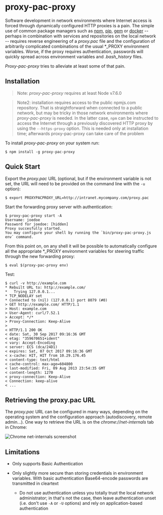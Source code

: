 # proxy-pac-proxy

Software development in network environments where Internet access is
forced through dynamically configured HTTP proxies is a pain. The
simple use of common package managers such as
[npm](https://www.npmjs.com/),
[pip](https://pypi.python.org/pypi/pip), [gem](https://rubygems.org/)
or [docker](https://www.docker.com/) -- perhaps in combination with
services and repositories on the local network -- requires reverse
engineering of a *proxy.pac* file and the configuration of arbitrarily
complicated combinations of the usual *_PROXY environment
variables. Worse, if the proxy requires authentication, passwords will
quickly spread across environment variables and *.bash_history* files.

*Proxy-pac-proxy* tries to alleviate at least some of that pain.


## Installation

> Note: *proxy-pac-proxy* requires at least Node v7.6.0

> Note2: installation requires access to the public npmjs.com
> repository. That is straightforward when connected to a public
> network, but may be tricky in those network environments where
> *proxy-pac-proxy* is needed. In the latter case, `npm` can be
> instructed to access the Internet through a previously discovered
> HTTP proxy by using the `--https-proxy` option. This is needed only
> at installation time; afterwards proxy-pac-proxy can take care of
> the problem

To install *proxy-pac-proxy* on your system run:

```
$ npm install -g proxy-pac-proxy
```


## Quick Start

Export the *proxy.pac* URL (optional, but if the environment variable
is not set, the URL will need to be provided on the command line with
the `-u` option):

```
$ export PROXYPACPROXY_URL=http://intranet.mycompany.com/proxy.pac
```

Start the forwarding proxy server with authentication:

```
$ proxy-pac-proxy start -A
Username: joedoe
Password for joedoe: [hidden]
Proxy succesfully started.
You may configure your shell by running the `bin/proxy-pac-proxy.js env` command.
```

From this point on, on any shell it will be possible to automatically
configure all the appropriate *_PROXY environment variables for
steering traffic through the new forwarding proxy:

```
$ eval $(proxy-pac-proxy env)
```

Test:

```
$ curl -v http://example.com
* Rebuilt URL to: http://example.com/
*   Trying 127.0.0.1...
* TCP_NODELAY set
* Connected to (nil) (127.0.0.1) port 8079 (#0)
> GET http://example.com/ HTTP/1.1
> Host: example.com
> User-Agent: curl/7.52.1
> Accept: */*
> Proxy-Connection: Keep-Alive
> 
< HTTP/1.1 200 OK
< date: Sat, 30 Sep 2017 09:16:36 GMT
< etag: "359670651+ident"
< vary: Accept-Encoding
< server: ECS (dca/24D1)
< expires: Sat, 07 Oct 2017 09:16:36 GMT
< x-cache: HIT, HIT from 10.29.176.45
< content-type: text/html
< cache-control: max-age=604800
< last-modified: Fri, 09 Aug 2013 23:54:35 GMT
< content-length: 1270
< proxy-connection: Keep-Alive
< Connection: keep-alive
< ...
```


## Retrieving the proxy.pac URL

The *proxy.pac* URL can be configured in many ways, depending on the
operating system and the configuration approach (autodiscovery, remote
admin...). One way to retrieve the URL is on the
*chrome://net-internals* tab in Chrome:

![Chrome net-internals screenshot](https://user-images.githubusercontent.com/13051155/31044770-b59dc0aa-a5d5-11e7-931c-0f0b0ceb3f8c.png)


## Limitations

 * Only supports Basic Authentication

 * Only slightly more secure than storing credentials in environment
   variables. With basic authentication Base64-encode passwords are
   transmitted in cleartext

     * Do not use authentication unless you totally trust the local
       network administrator; in that's not the case, then leave
       authentication unset (i.e. don't use `-A` or `-U` options) and
       rely on application-based authentication

